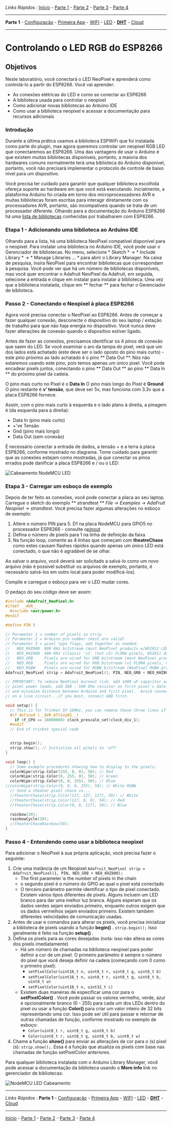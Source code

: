 *Links Rápidos :*
[Início](/README.pt.md) - [Parte 1](../part1/README.md) - [Parte 2](../part2/README.md) - [Parte 3](../part3/README.md) - [Parte 4](../part4/README.md)
***
**Parte 1** - [Configuração](PREREQ.md) - [Primeira App](FIRSTAPP.md) - [WIFI](WIFI.md) - [LED](LED.md) - [**DHT**](DHT.md) - [Cloud](IOTCLOUD.md)
***

# Controlando o LED RGB do ESP8266

## Objetivos

Neste laboratório, você conectará o LED NeoPixel e aprenderá como controlá-lo a partir do ESP8266. Você vai aprender:

- As conexões elétricas do LED e como se conectar ao ESP8266
- A biblioteca usada para controlar o neopixel
- Como adicionar novas bibliotecas ao Arduino IDE
- Como usar a biblioteca neopixel e acessar a documentação para recursos adicionais

### Introdução

Durante a última prática usamos a biblioteca ESPWiFi que foi instalada como parte do plugin, mas agora queremos controlar um neopixel RGB LED que conectaremos ao ESP8266. Uma das vantagens de usar o Arduino é que existem muitas bibliotecas disponíveis, portanto, a maioria dos hardwares comuns normalmente terá uma biblioteca do Arduino disponível, portanto, você não precisará implementar o protocolo de controle de baixo nível para um dispositivo.

Você precisa ter cuidado para garantir que qualquer biblioteca escolhida ofereça suporte ao hardware em que você está executando. Inicialmente, a plataforma Arduino foi criada em torno dos microprocessadores AVR e muitas bibliotecas foram escritas para interagir diretamente com os processadores AVR, portanto, são incompatíveis quando se trata de um processador diferente. Olhando para a documentação do Arduino ESP8266 há uma [lista de bibliotecas](http://arduino-esp8266.readthedocs.io/en/latest/libraries.html#other-libraries-not-included-with-the-ide) conhecidas por trabalharem com ESP8266.

### Etapa 1 - Adicionando uma biblioteca ao Arduino IDE

Olhando para a lista, há uma biblioteca NeoPixel compatível disponível para o neopixel. Para instalar uma biblioteca no Arduino IDE, você pode usar o Gerenciador de bibliotecas. No menu, selecione * Sketch * -> * Include Library * -> * Manage Libraries ... * para abrir o Library Manager. Na caixa de pesquisa, insira NeoPixel para encontrar bibliotecas que correspondam à pesquisa. Você pode ver que há um número de bibliotecas disponíveis, mas você quer encontrar o Adafruit NeoPixel da Adafruit, em seguida, selecione a entrada e clique em instalar para instalar a biblioteca. Uma vez que a biblioteca instalada, clique em ** fechar ** para fechar o Gerenciador de biblioteca.

### Passo 2 - Conectando o Neopixel à placa ESP8266

Agora você precisa conectar o NeoPixel ao ESP8266. Antes de começar a fazer qualquer conexão, desconecte o dispositivo do seu laptop / estação de trabalho para que não haja energia no dispositivo. Você nunca deve fazer alterações de conexão quando o dispositivo estiver ligado.

Antes de fazer as conexões, precisamos identificar os 4 pinos de conexão que saem do LED. Se você examinar o aro da tampa do pixel, verá que um dos lados está achatado (este deve ser o lado oposto do pino mais curto) - este pino próximo ao lado achatado é o pino ** Data Out **. Nós não estaremos usando este pino, pois temos apenas um único pixel. Você pode encadear pixels juntos, conectando o pino ** Data Out ** ao pino ** Data In ** do próximo pixel da cadeia.

O pino mais curto no Pixel é o **Data In**
O pino mais longo do Pixel é **Ground**
O pino restante é **v' tensão**, que deve ser 5v, mas funciona com 3.3v que a placa ESP8266 fornece.

Assim, com o pino mais curto à esquerda e o lado plano à direita, a pinagem é (da esquerda para a direita):

- Data In (pino mais curto)
- +'ve Tensão
- Gnd (pino mais longo)
- Data Out (sem conexão)

É necessário conectar a entrada de dados, a tensão + e a terra à placa ESP8266, conforme mostrado no diagrama. Tome cuidado para garantir que as conexões estejam como mostradas, já que conectar os pinos errados pode danificar a placa ESP8266 e / ou o LED:

![Cabeamento NodeMCU LED](../images/NodeMCU_LED_Wiring.jpg)

### Etapa 3 - Carregar um esboço de exemplo

Depois de ter feito as conexões, você pode conectar a placa ao seu laptop. Carregue o sketch do exemplo ** strandtest ** *File* -> *Examples* -> *AdaFruit Neopixel* -> *strandtest*. Você precisa fazer algumas alterações no esboço de exemplo:

1. Altere o número PIN para 5. D1 na placa NodeMCU para GPIO5 no processador ESP8266 - consulte o[pinout](https://circuits4you.com/2017/12/31/nodemcu-pinout/)
2. Defina o número de pixels para 1 na linha de definição da faixa
3. Na função loop, comente as 4 linhas que começam com **theatreChase** como estes causam flashes rápidos quando apenas um único LED está conectado, o que não é agradável de se olhar.

Ao salvar o arquivo, você deverá ser solicitado a salvá-lo como um novo arquivo (não é possível substituir os arquivos de exemplo, portanto, é necessário salvá-los em outro local para poder modificá-los).

Compile e carregue o esboço para ver o LED mudar cores.

O pedaço do seu código deve ser assim:

```cpp
#include <Adafruit_NeoPixel.h>
#ifdef __AVR__
  #include <avr/power.h>
#endif

#define PIN 5

// Parameter 1 = number of pixels in strip
// Parameter 2 = Arduino pin number (most are valid)
// Parameter 3 = pixel type flags, add together as needed:
//   NEO_KHZ800  800 KHz bitstream (most NeoPixel products w/WS2812 LEDs)
//   NEO_KHZ400  400 KHz (classic 'v1' (not v2) FLORA pixels, WS2811 drivers)
//   NEO_GRB     Pixels are wired for GRB bitstream (most NeoPixel products)
//   NEO_RGB     Pixels are wired for RGB bitstream (v1 FLORA pixels, not v2)
//   NEO_RGBW    Pixels are wired for RGBW bitstream (NeoPixel RGBW products)
Adafruit_NeoPixel strip = Adafruit_NeoPixel(1, PIN, NEO_GRB + NEO_KHZ800);

// IMPORTANT: To reduce NeoPixel burnout risk, add 1000 uF capacitor across
// pixel power leads, add 300 - 500 Ohm resistor on first pixel's data input
// and minimize distance between Arduino and first pixel.  Avoid connecting
// on a live circuit...if you must, connect GND first.

void setup() {
  // This is for Trinket 5V 16MHz, you can remove these three lines if you are not using a Trinket
  #if defined (__AVR_ATtiny85__)
    if (F_CPU == 16000000) clock_prescale_set(clock_div_1);
  #endif
  // End of trinket special code


  strip.begin();
  strip.show(); // Initialize all pixels to 'off'
}

void loop() {
  // Some example procedures showing how to display to the pixels:
  colorWipe(strip.Color(255, 0, 0), 50); // Red
  colorWipe(strip.Color(0, 255, 0), 50); // Green
  colorWipe(strip.Color(0, 0, 255), 50); // Blue
//colorWipe(strip.Color(0, 0, 0, 255), 50); // White RGBW
  // Send a theater pixel chase in...
  //theaterChase(strip.Color(127, 127, 127), 50); // White
  //theaterChase(strip.Color(127, 0, 0), 50); // Red
  //theaterChase(strip.Color(0, 0, 127), 50); // Blue

  rainbow(20);
  rainbowCycle(20);
  //theaterChaseRainbow(50);
}
```

### Passo 4 - Entendendo como usar a biblioteca neopixel

Para adicionar o NeoPixel à sua própria aplicação, você precisa fazer o seguinte:

1. Crie uma instância de um Neopixel `Adafruit_NeoPixel strip = Adafruit_NeoPixel(1, PIN, NEO_GRB + NEO_KHZ800);`
    - The first parameter is the number of pixels in the chain
    - o segundo pixel é o número do GPIO ao qual o pixel está conectado
    - O terceiro parâmetro permite identificar o tipo de pixel conectado. Existem vários tipos diferentes de pixels. Alguns incluem um LED branco para dar uma melhor luz branca. Alguns esperam que os dados verdes sejam enviados primeiro, enquanto outros exigem que os dados vermelhos sejam enviados primeiro. Existem também diferentes velocidades de comunicação usadas.
2. Antes de usar e comandos para alterar os pixels, você precisa inicializar a biblioteca de pixels usando a função **begin()** .  `strip.begin();`  Isso geralmente é feito na função **setup()** .
3. Defina os pixels para as cores desejadas (nota: isso não altera as cores dos pixels imediatamente)
    - Há um número de chamadas na biblioteca neopixel para poder definir a cor de um pixel. O primeiro parâmetro é sempre o número do pixel que você deseja definir na cadeia (começando com 0 como o primeiro pixel):
        - `setPixelColor(uint16_t n, uint8_t r, uint8_t g, uint8_t b)`
        - `setPixelColor(uint16_t n, uint8_t r, uint8_t g, uint8_t b, uint8_t w)`
        - `setPixelColor(uint16_t n, uint32_t c)`
    - Existem duas maneiras de especificar uma cor para o **setPixelColor()** .  Você pode passar os valores vermelho, verde, azul e opcionalmente branco (0 - 255) para cada um dos LEDs dentro do pixel ou usar a função **Color()** para criar um valor inteiro de 32 bits representando uma cor.  Isso pode ser útil para passar e retornar de outras chamadas de função, conforme mostrado no exemplo de esboço:
        - `Color(uint8_t r, uint8_t g, uint8_t b)`
        - `Color(uint8_t r, uint8_t g, uint8_t b, uint8_t w)`
4. Chame a função **show()**  para enviar as alterações de cor para o (s) pixel (s): `strip.show();`.  Essa é a função que atualiza os pixels com base nas chamadas de função setPixelColor anteriores.

Para qualquer biblioteca instalada com o Arduino Library Manager, você pode acessar a documentação da biblioteca usando o **More info** link no gerenciador de bibliotecas:

![NodeMCU LED Cabeamento](../images/LibraryManagerInfo.png)

***
*Links Rápidos :*
**Parte 1** - [Configuração](PREREQ.md) - [Primeira App](FIRSTAPP.md) - [WIFI](WIFI.md) - [LED](LED.md) - [**DHT**](DHT.md) - [Cloud](IOTCLOUD.md)
***
[Início](/README.pt.md) - [Parte 1](../part1/README.md) - [Parte 2](../part2/README.md) - [Parte 3](../part3/README.md) - [Parte 4](../part4/README.md)

